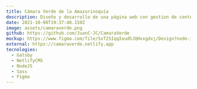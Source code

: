 ```yaml
---
title: Cámara Verde de la Amazorinoquía
description: Diseño y desarrollo de una página web con gestion de contenido para la Fundación Cámara Verde de la Amazorinoquía, de acuerdo a sus necesidades y requerimientos.
date: 2021-10-08T19:37:48.150Z
image: assets/camaraverde.png
github: https://github.com/JuanC-JC/CamaraVerde
mockup: https://www.figma.com/file/SxT2SIqqIoudhJQHxxgdxj/Design?node-id=0%3A1
external: https://camaraverde.netlify.app
tecnologies:
  - Gatsby
  - NetlifyCMS
  - NodeJS
  - Sass
  - Figma
---
```

